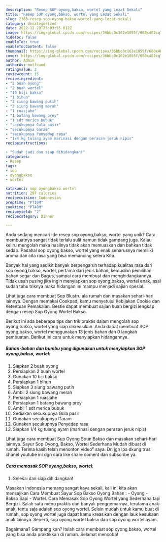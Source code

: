 ```yaml
---
description: "Resep SOP oyong,bakso, wortel yang Lezat Sekali"
title: "Resep SOP oyong,bakso, wortel yang Lezat Sekali"
slug: 2363-resep-sop-oyong-bakso-wortel-yang-lezat-sekali
category: Uncategorized
date: 2022-12-20T23:03:55.012Z
image: https://img-global.cpcdn.com/recipes/36bbc0c162e1055f/680x482cq70/sop-oyongbakso-wortel-foto-resep-utama.jpg
hideToc: false
enableToc: true
enableTocContent: false
thumbnail: https://img-global.cpcdn.com/recipes/36bbc0c162e1055f/680x482cq70/sop-oyongbakso-wortel-foto-resep-utama.jpg
cover: https://img-global.cpcdn.com/recipes/36bbc0c162e1055f/680x482cq70/sop-oyongbakso-wortel-foto-resep-utama.jpg
author: Admin
authorAv: notfound
ratingvalue: 3
reviewcount: 15
recipeingredient:
- "2 buah oyong"
- "2 buah wortel"
- "10 biji bakso"
- "1 bihun"
- "3 siung bawang putih"
- "2 siung bawang merah"
- "1 ruasjahe"
- "1 batang bawang prey"
- "1 sdt merica bubuk"
- "secukupnya Gula pasir"
- "secukupnya Garam"
- "secukupnya Penyedap rasa"
- "1/4 kg tulang ayam marinasi dengan perasan jeruk nipis"
recipeinstructions:

- "Sudah jadi dan siap dihidangkan!"
categories:
- Resep
tags:
- sop
- oyongbakso
- wortel

katakunci: sop oyongbakso wortel 
nutrition: 297 calories
recipecuisine: Indonesian
preptime: "PT10M"
cooktime: "PT40M"
recipeyield: "2"
recipecategory: Dinner

---
```





Anda sedang mencari ide resep sop oyong,bakso, wortel yang unik? Cara membuatnya sangat tidak terlalu sulit namun tidak gampang juga. Kalau keliru mengolah maka hasilnya tidak akan memuaskan dan bahkan tidak sedap. Padahal sop oyong,bakso, wortel yang enak seharusnya memiliki aroma dan cita rasa yang bisa memancing selera Kita.





Banyak hal yang sedikit banyak berpengaruh terhadap kualitas rasa dari sop oyong,bakso, wortel, pertama dari jenis bahan, kemudian pemilihan bahan segar dan Bagus, sampai cara membuat dan menghidangkannya. Tidak usah pusing jika ingin menyiapkan sop oyong,bakso, wortel enak,      asal sudah tahu triknya maka hidangan ini mampu menjadi sajian spesial.














Lihat juga cara membuat Sop Blustru ala rumah dan masakan sehari-hari lainnya. Dengan memakai Cookpad, kamu menyetujui Kebijakan Cookie dan Ketentuan Pemakaian. Bestie dapat membuat sajian kuah bergizi lengkap dengan resep Sup Oyong Wortel Bakso.






Berikut ini ada beberapa tips dan trik praktis dalam mengolah sop oyong,bakso, wortel yang siap dikreasikan. Anda dapat membuat SOP oyong,bakso, wortel menggunakan 13 jenis bahan dan 0 langkah pembuatan. Berikut ini cara untuk menyiapkan hidangannya.

<!--inarticleads1-->

##### Bahan-bahan dan bumbu yang digunakan untuk menyiapkan SOP oyong,bakso, wortel:

1. Siapkan 2 buah oyong
1. Persiapkan 2 buah wortel
1. Gunakan 10 biji bakso
1. Persiapkan 1 bihun
1. Siapkan 3 siung bawang putih
1. Ambil 2 siung bawang merah
1. Persiapkan 1 ruasjahe
1. Persiapkan 1 batang bawang prey
1. Ambil 1 sdt merica bubuk
1. Sediakan secukupnya Gula pasir
1. Gunakan secukupnya Garam
1. Gunakan secukupnya Penyedap rasa
1. Siapkan 1/4 kg tulang ayam (marinasi dengan perasan jeruk nipis)


Lihat juga cara membuat Sup Oyong Soun Bakso dan masakan sehari-hari lainnya. Sayur Sop Oyong, Bakso, Wortel Sederhana Mudah dibuat di rumah. Terima kasih telah menonton video² saya. Dn jgn lpa dkung trus chanel youtube ini dgn cara like share coment dan subscribe ya. 

<!--inarticleads2-->

##### Cara memasak SOP oyong,bakso, wortel:


1. Selesai dan siap dihidangkan!

Masakan Indonesia memang sangat kaya sekali, kali ini kita akan mensajikan Cara Membuat Sayur Sop Bakso Oyong Bahan : - Oyong - Bakso Sapi - Wortel. Cara Memasak Sop Oyong Wortel yang Sederhana tapi Bergizi. Salah satu menu praktis dan banyak penggemarnya, terutama anak-anak, tentu saja adalah sop oyong wortel. Selain mudah untuk kamu buat di rumah, sop oyong wortel juga dapat kamu kreasikan dengan lauk kesukaan anak lainnya. Seperti, sop oyong wortel bakso dan sop oyong wortel ayam. 

Bagaimana? Gampang kan? Itulah cara membuat sop oyong,bakso, wortel yang bisa anda praktikkan di rumah. Selamat mencoba!
